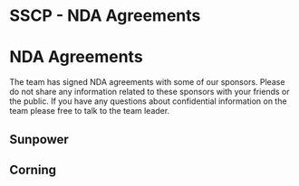 # SSCP - NDA Agreements

# NDA Agreements

The team has signed NDA agreements with some of our sponsors. Please do not share any information related to these sponsors with your friends or the public. If you have any questions about confidential information on the team please free to talk to the team leader.

## Sunpower

[](#h.evuoqbzd59n)

## Corning

[](#h.ptjqopqmwdc6)

